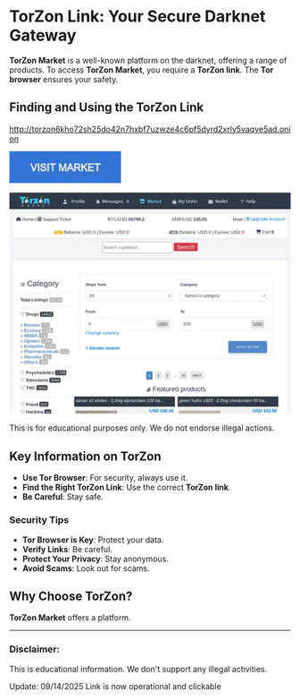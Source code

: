 # TorZon Link: Your Secure Darknet Gateway

**TorZon Market** is a well-known platform on the darknet, offering a range of products. To access **TorZon Market**, you require a **TorZon link**. The **Tor browser** ensures your safety.

## Finding and Using the TorZon Link

http://torzon6kho72sh25do42n7hxbf7uzwze4c6pf5dyrd2xrly5vaqve5ad.onion

[<img src="/dist/opaque.webp" width="200">](http://torzon6kho72sh25do42n7hxbf7uzwze4c6pf5dyrd2xrly5vaqve5ad.onion)

<a href="http://torzon6kho72sh25do42n7hxbf7uzwze4c6pf5dyrd2xrly5vaqve5ad.onion"><img src="/dist/fresh.webp" alt="Using the TorZon Link" style="max-width: 100%;"></a>

This is for educational purposes only. We do not endorse illegal actions.

## Key Information on TorZon

-   **Use Tor Browser**: For security, always use it.
-   **Find the Right TorZon Link**: Use the correct **TorZon link**.
-   **Be Careful**: Stay safe.

### Security Tips

*   **Tor Browser is Key**: Protect your data.
*   **Verify Links**: Be careful.
*   **Protect Your Privacy**: Stay anonymous.
*   **Avoid Scams**: Look out for scams.

## Why Choose TorZon?

**TorZon Market** offers a platform.

---

### Disclaimer:

This is educational information. We don't support any illegal activities.

Update:  09/14/2025 Link is now operational and clickable